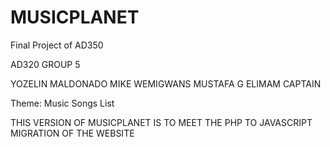 # MUSICPLANET
Final Project of AD350

AD320 GROUP 5

YOZELIN MALDONADO
MIKE WEMIGWANS
MUSTAFA G ELIMAM
CAPTAIN

Theme: Music Songs List

THIS VERSION OF MUSICPLANET IS TO MEET THE PHP TO JAVASCRIPT MIGRATION OF THE WEBSITE


